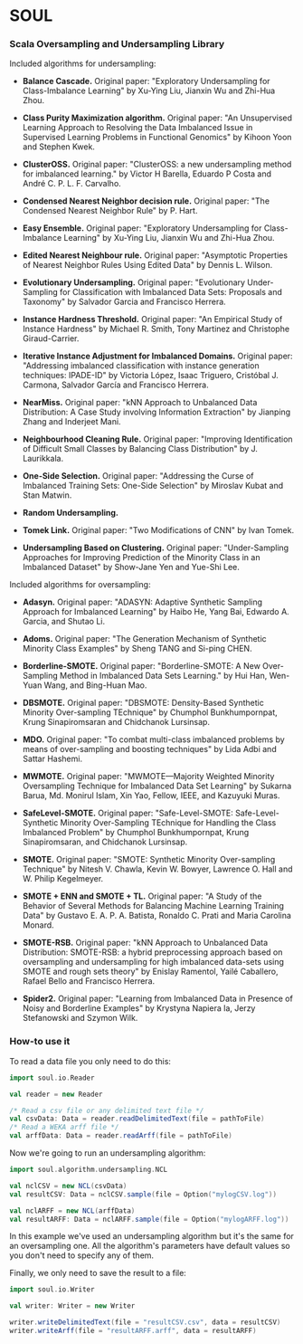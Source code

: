 # SOUL
### Scala Oversampling and Undersampling Library

Included algorithms for undersampling:

* **Balance Cascade.** Original paper: "Exploratory Undersampling for Class-Imbalance Learning" by Xu-Ying Liu, Jianxin Wu and Zhi-Hua Zhou.

* **Class Purity Maximization algorithm.** Original paper: "An Unsupervised Learning Approach to Resolving the Data Imbalanced Issue in Supervised Learning Problems in Functional Genomics" by Kihoon Yoon and Stephen Kwek.

* **ClusterOSS.** Original paper: "ClusterOSS: a new undersampling method for imbalanced learning." by Victor H Barella, Eduardo P Costa and André C. P. L. F. Carvalho.

* **Condensed Nearest Neighbor decision rule.** Original paper: "The Condensed Nearest Neighbor Rule" by P. Hart.

* **Easy Ensemble.** Original paper: "Exploratory Undersampling for Class-Imbalance Learning" by Xu-Ying Liu, Jianxin Wu and Zhi-Hua Zhou.

* **Edited Nearest Neighbour rule.** Original paper: "Asymptotic Properties of Nearest Neighbor Rules Using Edited Data" by Dennis L. Wilson.

* **Evolutionary Undersampling.** Original paper: "Evolutionary Under-Sampling for Classification with Imbalanced Data Sets: Proposals and Taxonomy" by Salvador Garcia and Francisco Herrera.

* **Instance Hardness Threshold.** Original paper: "An Empirical Study of Instance Hardness" by Michael R. Smith, Tony Martinez and Christophe Giraud-Carrier.

* **Iterative Instance Adjustment for Imbalanced Domains.** Original paper: "Addressing imbalanced classification with instance generation techniques: IPADE-ID" by Victoria López, Isaac Triguero, Cristóbal J. Carmona, Salvador García and Francisco Herrera.

* **NearMiss.** Original paper: "kNN Approach to Unbalanced Data Distribution: A Case Study involving Information Extraction" by Jianping Zhang and Inderjeet Mani.

* **Neighbourhood Cleaning Rule.** Original paper: "Improving Identification of Difficult Small Classes by Balancing Class Distribution" by J. Laurikkala.

* **One-Side Selection.** Original paper: "Addressing the Curse of Imbalanced Training Sets: One-Side Selection" by Miroslav Kubat and Stan Matwin.

* **Random Undersampling.**

* **Tomek Link.** Original paper: "Two Modifications of CNN" by Ivan Tomek.

* **Undersampling Based on Clustering.** Original paper: "Under-Sampling Approaches for Improving Prediction of the Minority Class in an Imbalanced Dataset" by Show-Jane Yen and Yue-Shi Lee.

Included algorithms for oversampling:

* **Adasyn.** Original paper: "ADASYN: Adaptive Synthetic Sampling Approach for Imbalanced Learning" by Haibo He, Yang Bai, Edwardo A. Garcia, and Shutao Li.

* **Adoms.** Original paper: "The Generation Mechanism of Synthetic Minority Class Examples" by Sheng TANG and Si-ping CHEN.

* **Borderline-SMOTE.** Original paper: "Borderline-SMOTE: A New Over-Sampling Method in Imbalanced Data Sets Learning." by Hui Han, Wen-Yuan Wang, and Bing-Huan Mao.

* **DBSMOTE.** Original paper: "DBSMOTE: Density-Based Synthetic Minority Over-sampling TEchnique" by Chumphol Bunkhumpornpat,  Krung Sinapiromsaran and Chidchanok Lursinsap.

* **MDO.** Original paper: "To combat multi-class imbalanced problems by means of over-sampling and boosting techniques" by Lida Adbi and Sattar Hashemi.

* **MWMOTE.** Original paper: "MWMOTE—Majority Weighted Minority Oversampling Technique for Imbalanced Data Set Learning" by Sukarna Barua, Md. Monirul Islam, Xin Yao, Fellow, IEEE, and Kazuyuki Muras.

* **SafeLevel-SMOTE.** Original paper: "Safe-Level-SMOTE: Safe-Level-Synthetic Minority Over-Sampling TEchnique for Handling the Class Imbalanced Problem" by Chumphol Bunkhumpornpat, Krung Sinapiromsaran, and Chidchanok Lursinsap.

* **SMOTE.** Original paper: "SMOTE: Synthetic Minority Over-sampling Technique" by Nitesh V. Chawla, Kevin W. Bowyer, Lawrence O. Hall and W. Philip Kegelmeyer.

* **SMOTE + ENN and SMOTE + TL.** Original paper: "A Study of the Behavior of Several Methods for Balancing Machine Learning Training Data" by Gustavo E. A. P. A. Batista, Ronaldo C. Prati and Maria Carolina Monard.

* **SMOTE-RSB.** Original paper: "kNN Approach to Unbalanced Data Distribution: SMOTE-RSB: a hybrid preprocessing approach based on oversampling and undersampling for high imbalanced data-sets using SMOTE and rough sets theory" by Enislay Ramentol, Yailé Caballero, Rafael Bello and Francisco Herrera.

* **Spider2.** Original paper: "Learning from Imbalanced Data in Presence of Noisy and Borderline Examples" by Krystyna Napiera la, Jerzy Stefanowski and Szymon Wilk.

### How-to use it

To read a data file you only need to do this:

```scala
import soul.io.Reader

val reader = new Reader

/* Read a csv file or any delimited text file */
val csvData: Data = reader.readDelimitedText(file = pathToFile)
/* Read a WEKA arff file */
val arffData: Data = reader.readArff(file = pathToFile)
```

Now we're going to run an undersampling algorithm:

```scala
import soul.algorithm.undersampling.NCL

val nclCSV = new NCL(csvData)
val resultCSV: Data = nclCSV.sample(file = Option("mylogCSV.log"))

val nclARFF = new NCL(arffData)
val resultARFF: Data = nclARFF.sample(file = Option("mylogARFF.log"))
```

In this example we've used an undersampling algorithm but it's the same for an oversampling one. All the algorithm's parameters have default values so you don't need to specify any of them.

Finally, we only need to save the result to a file: 

```scala
import soul.io.Writer

val writer: Writer = new Writer

writer.writeDelimitedText(file = "resultCSV.csv", data = resultCSV)
writer.writeArff(file = "resultARFF.arff", data = resultARFF)
```
